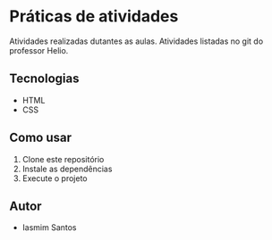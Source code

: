 # Práticas de atividades

Atividades realizadas dutantes as aulas.
Atividades listadas no git do professor Helio.

## Tecnologias
- HTML
- CSS

## Como usar
1. Clone este repositório
2. Instale as dependências
3. Execute o projeto

## Autor
- Iasmim Santos
